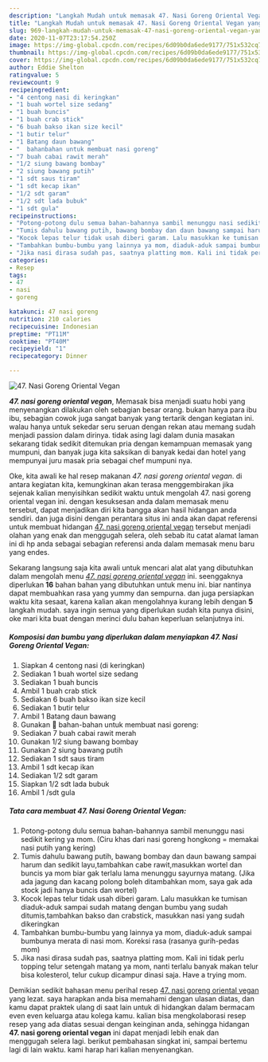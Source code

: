 ```yaml
---
description: "Langkah Mudah untuk memasak 47. Nasi Goreng Oriental Vegan yang mudah"
title: "Langkah Mudah untuk memasak 47. Nasi Goreng Oriental Vegan yang mudah"
slug: 969-langkah-mudah-untuk-memasak-47-nasi-goreng-oriental-vegan-yang-mudah
date: 2020-11-07T23:17:54.250Z
image: https://img-global.cpcdn.com/recipes/6d09b0da6ede9177/751x532cq70/47-nasi-goreng-oriental-vegan-foto-resep-utama.jpg
thumbnail: https://img-global.cpcdn.com/recipes/6d09b0da6ede9177/751x532cq70/47-nasi-goreng-oriental-vegan-foto-resep-utama.jpg
cover: https://img-global.cpcdn.com/recipes/6d09b0da6ede9177/751x532cq70/47-nasi-goreng-oriental-vegan-foto-resep-utama.jpg
author: Eddie Shelton
ratingvalue: 5
reviewcount: 9
recipeingredient:
- "4 centong nasi di keringkan"
- "1 buah wortel size sedang"
- "1 buah buncis"
- "1 buah crab stick"
- "6 buah bakso ikan size kecil"
- "1 butir telur"
- "1 Batang daun bawang"
- "  bahanbahan untuk membuat nasi goreng"
- "7 buah cabai rawit merah"
- "1/2 siung bawang bombay"
- "2 siung bawang putih"
- "1 sdt saus tiram"
- "1 sdt kecap ikan"
- "1/2 sdt garam"
- "1/2 sdt lada bubuk"
- "1 sdt gula"
recipeinstructions:
- "Potong-potong dulu semua bahan-bahannya sambil menunggu nasi sedikit kering ya mom. (Ciru khas dari nasi goreng hongkong = memakai nasi putih yang kering)"
- "Tumis dahulu bawang putih, bawang bombay dan daun bawang sampai harum dan sedikit layu,tambahkan cabe rawit,masukkan wortel dan buncis ya mom biar gak terlalu lama menunggu sayurnya matang. (Jika ada jagung dan kacang polong boleh ditambahkan mom, saya gak ada stock jadi hanya buncis dan wortel)"
- "Kocok lepas telur tidak usah diberi garam. Lalu masukkan ke tumisan diaduk-aduk sampai sudah matang dengan bumbu yang sudah ditumis,tambahkan bakso dan crabstick, masukkan nasi yang sudah dikeringkan"
- "Tambahkan bumbu-bumbu yang lainnya ya mom, diaduk-aduk sampai bumbunya merata di nasi mom. Koreksi rasa (rasanya gurih-pedas mom)"
- "Jika nasi dirasa sudah pas, saatnya platting mom. Kali ini tidak perlu topping telur setengah matang ya mom, nanti terlalu banyak makan telur bisa kolesterol, telur cukup dicampur dinasi saja. Have a trying mom."
categories:
- Resep
tags:
- 47
- nasi
- goreng

katakunci: 47 nasi goreng 
nutrition: 210 calories
recipecuisine: Indonesian
preptime: "PT11M"
cooktime: "PT40M"
recipeyield: "1"
recipecategory: Dinner

---
```



![47. Nasi Goreng Oriental Vegan](https://img-global.cpcdn.com/recipes/6d09b0da6ede9177/751x532cq70/47-nasi-goreng-oriental-vegan-foto-resep-utama.jpg)

<b><i>47. nasi goreng oriental vegan</i></b>, Memasak bisa menjadi suatu hobi yang menyenangkan dilakukan oleh sebagian besar orang. bukan hanya para ibu ibu, sebagian cowok juga sangat banyak yang tertarik dengan kegiatan ini. walau hanya untuk sekedar seru seruan dengan rekan atau memang sudah menjadi passion dalam dirinya. tidak asing lagi dalam dunia masakan sekarang tidak sedikit ditemukan pria dengan kemampuan memasak yang mumpuni, dan banyak juga kita saksikan di banyak kedai dan hotel yang mempunyai juru masak pria sebagai chef mumpuni nya.

Oke, kita awali ke hal resep makanan <i>47. nasi goreng oriental vegan</i>. di antara kegiatan kita, kemungkinan akan terasa menggembirakan jika sejenak kalian menyisihkan sedikit waktu untuk mengolah 47. nasi goreng oriental vegan ini. dengan kesuksesan anda dalam memasak menu tersebut, dapat menjadikan diri kita bangga akan hasil hidangan anda sendiri. dan juga disini dengan perantara situs ini anda akan dapat referensi untuk membuat hidangan <u>47. nasi goreng oriental vegan</u> tersebut menjadi olahan yang enak dan menggugah selera, oleh sebab itu catat alamat laman ini di hp anda sebagai sebagian referensi anda dalam memasak menu baru yang endes.




Sekarang langsung saja kita awali untuk mencari alat alat yang dibutuhkan dalam mengolah menu <u><i>47. nasi goreng oriental vegan</i></u> ini. seenggaknya diperlukan <b>16</b> bahan bahan yang dibutuhkan untuk menu ini. biar nantinya dapat membuahkan rasa yang yummy dan sempurna. dan juga persiapkan waktu kita sesaat, karena kalian akan mengolahnya kurang lebih dengan <b>5</b> langkah mudah. saya ingin semua yang diperlukan sudah kita punya disini, oke mari kita buat dengan merinci dulu bahan keperluan selanjutnya ini.

<!--inarticleads1-->

##### Komposisi dan bumbu yang diperlukan dalam menyiapkan 47. Nasi Goreng Oriental Vegan:

1. Siapkan 4 centong nasi (di keringkan)
1. Sediakan 1 buah wortel size sedang
1. Sediakan 1 buah buncis
1. Ambil 1 buah crab stick
1. Sediakan 6 buah bakso ikan size kecil
1. Sediakan 1 butir telur
1. Ambil 1 Batang daun bawang
1. Gunakan  🔪 bahan-bahan untuk membuat nasi goreng:
1. Sediakan 7 buah cabai rawit merah
1. Gunakan 1/2 siung bawang bombay
1. Gunakan 2 siung bawang putih
1. Sediakan 1 sdt saus tiram
1. Ambil 1 sdt kecap ikan
1. Sediakan 1/2 sdt garam
1. Siapkan 1/2 sdt lada bubuk
1. Ambil 1 /sdt gula




<!--inarticleads2-->

##### Tata cara membuat 47. Nasi Goreng Oriental Vegan:

1. Potong-potong dulu semua bahan-bahannya sambil menunggu nasi sedikit kering ya mom. (Ciru khas dari nasi goreng hongkong = memakai nasi putih yang kering)
1. Tumis dahulu bawang putih, bawang bombay dan daun bawang sampai harum dan sedikit layu,tambahkan cabe rawit,masukkan wortel dan buncis ya mom biar gak terlalu lama menunggu sayurnya matang. (Jika ada jagung dan kacang polong boleh ditambahkan mom, saya gak ada stock jadi hanya buncis dan wortel)
1. Kocok lepas telur tidak usah diberi garam. Lalu masukkan ke tumisan diaduk-aduk sampai sudah matang dengan bumbu yang sudah ditumis,tambahkan bakso dan crabstick, masukkan nasi yang sudah dikeringkan
1. Tambahkan bumbu-bumbu yang lainnya ya mom, diaduk-aduk sampai bumbunya merata di nasi mom. Koreksi rasa (rasanya gurih-pedas mom)
1. Jika nasi dirasa sudah pas, saatnya platting mom. Kali ini tidak perlu topping telur setengah matang ya mom, nanti terlalu banyak makan telur bisa kolesterol, telur cukup dicampur dinasi saja. Have a trying mom.




Demikian sedikit bahasan menu perihal resep <u>47. nasi goreng oriental vegan</u> yang lezat. saya harapkan anda bisa memahami dengan ulasan diatas, dan kamu dapat praktek ulang di saat lain untuk di hidangkan dalam bermacam even even keluarga atau kolega kamu. kalian bisa mengkolaborasi resep resep yang ada diatas sesuai dengan keinginan anda, sehingga hidangan <b>47. nasi goreng oriental vegan</b> ini dapat menjadi lebih enak dan menggugah selera lagi. berikut pembahasan singkat ini, sampai bertemu lagi di lain waktu. kami harap hari kalian menyenangkan.
